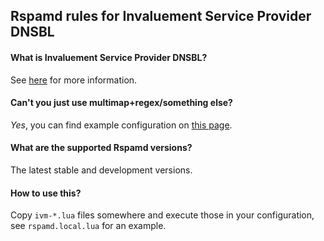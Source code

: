 ## Rspamd rules for Invaluement Service Provider DNSBL

#### What is Invaluement Service Provider DNSBL?

See [here](https://www.invaluement.com/serviceproviderdnsbl/) for more information.

#### Can't you just use multimap+regex/something else?

*Yes*, you can find example configuration on [this page](https://rspamd.com/doc/configuration/selectors.html).

#### What are the supported Rspamd versions?

The latest stable and development versions.

#### How to use this?

Copy `ivm-*.lua` files somewhere and execute those in your configuration, see `rspamd.local.lua` for an example.
